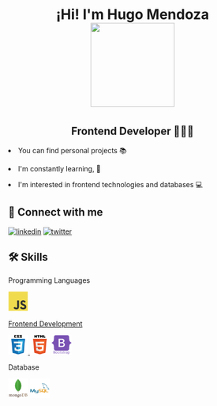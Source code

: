 <h1 align="center">¡Hi! I'm Hugo Mendoza <a> <br> <img aling="left" width="170" height="170"  src="https://github.com/HugoM40/HugoM40/blob/main/Fine.gif"</a></h1> 
  
  <h2 align="center">Frontend Developer 🚀🚀🚀</h2>
  
<p> <li> You can find personal projects 📚 <p>
<p> <li> I'm constantly learning, 🚀 <p>
<p> <li> I'm interested in frontend technologies and databases  💻<p>
  
  
## 📱 Connect with me
[![linkedin](https://img.shields.io/badge/linkedin-0A66C2?style=for-the-badge&logo=linkedin&logoColor=white)](https://www.linkedin.com/in/hugomendoza740/)
[![twitter](https://img.shields.io/badge/twitter-1DA1F2?style=for-the-badge&logo=twitter&logoColor=white)](https://twitter.com/lHanma_)


## 🛠 Skills
  <p>Programming Languages</p>
 
<a href="https://developer.mozilla.org/en-US/docs/Web/JavaScript" target="_blank" rel="noreferrer"> <img src="https://raw.githubusercontent.com/devicons/devicon/master/icons/javascript/javascript-original.svg" alt="javascript" width="40" height="40"/>
 
  <p>Frontend Development</p>
  
 <img src="https://raw.githubusercontent.com/devicons/devicon/master/icons/css3/css3-original-wordmark.svg" alt="css3" width="40" height="40"/> </a> <img src="https://raw.githubusercontent.com/devicons/devicon/master/icons/html5/html5-original-wordmark.svg" alt="html5" width="40" height="40"/> <img src="https://raw.githubusercontent.com/devicons/devicon/master/icons/bootstrap/bootstrap-plain-wordmark.svg" alt="bootstrap" width="40" height="40"/> </a>
  <p>Database</p>
  
<img src="https://raw.githubusercontent.com/devicons/devicon/master/icons/mongodb/mongodb-original-wordmark.svg" alt="mongodb" width="40" height="40"/> </a> <a href="https://www.mysql.com/" target="_blank" rel="noreferrer"> 
<img src="https://raw.githubusercontent.com/devicons/devicon/master/icons/mysql/mysql-original-wordmark.svg" alt="mysql" width="40" height="40"/> </a>
